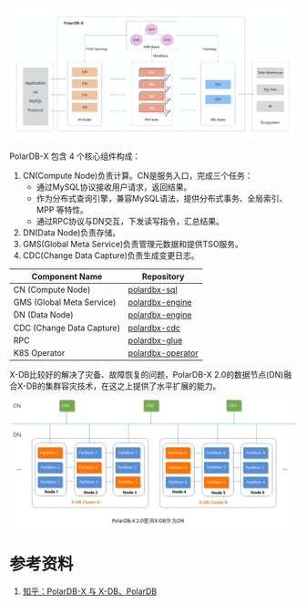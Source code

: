 

<center>
    <img src="./img/00_PolarDB-X-Architecture.png">
</center>

PolarDB-X 包含 4 个核心组件构成：

1. CN(Compute Node)负责计算。CN是服务入口，完成三个任务：
    - 通过MySQL协议接收用户请求，返回结果。
    - 作为分布式查询引擎，兼容MySQL语法，提供分布式事务、全局索引、MPP 等特性。
    - 通过RPC协议与DN交互，下发读写指令，汇总结果。
2. DN(Data Node)负责存储。
3. GMS(Global Meta Service)负责管理元数据和提供TSO服务。
4. CDC(Change Data Capture)负责生成变更日志。

| **Component Name**        | **Repository**                                               |
| ------------------------- | ------------------------------------------------------------ |
| CN (Compute Node)         | [polardbx-sql](https://github.com/polardb/polardbx-sql)      |
| GMS (Global Meta Service) | [polardbx-engine](https://github.com/polardb/polardbx-engine) |
| DN (Data Node)            | [polardbx-engine](https://github.com/polardb/polardbx-engine) |
| CDC (Change Data Capture) | [polardbx-cdc](https://github.com/polardb/polardbx-cdc)      |
| RPC                       | [polardbx-glue](https://github.com/polardb/polardbx-glue)    |
| K8S Operator              | [polardbx-operator](https://github.com/polardb/polardbx-operator) |



X-DB比较好的解决了灾备、故障恢复的问题，PolarDB-X 2.0的数据节点(DN)融合X-DB的集群容灾技术，在这之上提供了水平扩展的能力。

<center>
    <img src="./img/00_PolarDB-X-DN.png">
</center>

 # 参考资料

1. [知乎：PolarDB-X 与 X-DB、PolarDB](https://zhuanlan.zhihu.com/p/296392729)

    